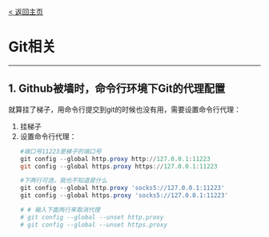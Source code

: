 [< 返回主页](../README.md)
# Git相关
---
## 1. Github被墙时，命令行环境下Git的代理配置
就算挂了梯子，用命令行提交到git的时候也没有用，需要设置命令行代理：
1. 挂梯子
2. 设置命令行代理：
    ```Powershell
    #端口号11223是梯子的端口号
    git config --global http.proxy http://127.0.0.1:11223
    git config --global https.proxy https://127.0.0.1:11223

    #下两行可选，我也不知道是什么
    git config --global http.proxy 'socks5://127.0.0.1:11223'
    git config --global https.proxy 'socks5://127.0.0.1:11223'

    # # 输入下面两行来取消代理
    # git config --global --unset http.proxy
    # git config --global --unset https.proxy
    ```
